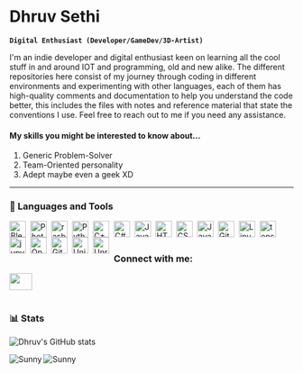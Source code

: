 #  Dhruv Sethi

**`Digital Enthusiast (Developer/GameDev/3D-Artist)`**

I'm an indie developer and digital enthusiast keen on learning all the cool stuff in and around IOT and programming, old and new alike. The different repositories here consist of my journey through coding in different environments and experimenting with other languages, each of them has high-quality comments and documentation to help you understand the code better, this includes the files with notes and reference material that state the conventions I use.
Feel free to reach out to me if you need any assistance.

#### My skills you might be interested to know about...
1. Generic Problem-Solver
2. Team-Oriented personality
3. Adept maybe even a geek XD
---

### 🧰 Languages and Tools

<img align="left" alt="Blender3D" width="29px" style="padding-right:5px;" src="https://cdn.jsdelivr.net/gh/devicons/devicon/icons/blender/blender-original.svg" />
<img align="left" alt="Photoshop" width="29px" style="padding-right:5px;" src="https://cdn.jsdelivr.net/gh/devicons/devicon/icons/photoshop/photoshop-plain.svg" />
<img align="left" alt="rasberryPi" width="29px" style="padding-right:5px;"  src="https://cdn.jsdelivr.net/gh/devicons/devicon/icons/raspberrypi/raspberrypi-original.svg" />
<img align="left" alt="Python" width="29px" style="padding-right:5px;" src="https://cdn.jsdelivr.net/gh/devicons/devicon/icons/python/python-plain.svg" />
<img align="left" alt="C++" width="29px" style="padding-right:5px;" src="https://cdn.jsdelivr.net/gh/devicons/devicon/icons/cplusplus/cplusplus-line.svg" />
<img align="left" alt="C#" width="29px" style="padding-right:5px;" src="https://cdn.jsdelivr.net/gh/devicons/devicon/icons/csharp/csharp-original.svg" />
<img align="left" alt="Java" width="29px" style="padding-right:5px;" src="https://cdn.jsdelivr.net/gh/devicons/devicon/icons/java/java-original.svg"/>
<img align="left" alt="HTML" width="29px" style="padding-right:5px;" src="https://cdn.jsdelivr.net/gh/devicons/devicon/icons/html5/html5-plain.svg" />
<img align="left" alt="CSS" width="29px" style="padding-right:5px;" src="https://cdn.jsdelivr.net/gh/devicons/devicon/icons/css3/css3-plain.svg" />
<img align="left" alt="JavaScript" width="29px" style="padding-right:5px;" src="https://cdn.jsdelivr.net/gh/devicons/devicon/icons/javascript/javascript-plain.svg" />
<img align="left" alt="Git" width="29px" style="padding-right:5px;" src="https://cdn.jsdelivr.net/gh/devicons/devicon/icons/git/git-original.svg" />
<img align="left" alt="Linux" width="29px" style="padding-right:5px;" src="https://cdn.jsdelivr.net/gh/devicons/devicon/icons/linux/linux-original.svg" />
<img align="left" alt="tensorflow" width="29px" style="padding-right:5px;" src="https://cdn.jsdelivr.net/gh/devicons/devicon/icons/tensorflow/tensorflow-original.svg" />
<img align="left" alt="jupyter" width="29px" style="padding-right:5px;" src="https://cdn.jsdelivr.net/gh/devicons/devicon/icons/jupyter/jupyter-original-wordmark.svg" />
<img align="left" alt="OpenCV" width="29px" style="padding-right:5px;" src="https://cdn.jsdelivr.net/gh/devicons/devicon/icons/opencv/opencv-original.svg" />
<img align="left" alt="GitHub" width="29px" style="padding-right:5px;" src="https://cdn.jsdelivr.net/gh/devicons/devicon/icons/github/github-original.svg" />
<img align="left" alt="Unity" width="29px" style="padding-right:5px;" src="https://cdn.jsdelivr.net/gh/devicons/devicon/icons/unity/unity-original.svg" />
<img align="left" alt="Unreal Engine" width="29px" style="padding-right:5px;" src="https://cdn.jsdelivr.net/gh/devicons/devicon/icons/unrealengine/unrealengine-original.svg" />
<br />

#

### Connect with me:
<a href="https://www.linkedin.com/in/dhruv-sethi-a4776b1b5/" target="blank"><img align="center" src="https://raw.githubusercontent.com/rahuldkjain/github-profile-readme-generator/master/src/images/icons/Social/linked-in-alt.svg" height="30" width="40" /></a>
#
### 📊 Stats

![Dhruv's GitHub stats](https://github-readme-stats.vercel.app/api?username=Erkesto&show_icons=true&theme=tokyonight)

<img align="center" src="https://github-readme-streak-stats.herokuapp.com/?user=Erkesto&&theme=tokyonight" alt="Sunny" />

<img align="left" src="https://github-readme-stats.vercel.app/api/top-langs?username=Erkesto&show_icons=true&locale=en&layout=donut&theme=tokyonight" alt="Sunny" />

#
